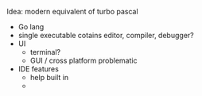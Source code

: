 Idea: modern equivalent of turbo pascal

- Go lang
- single executable cotains editor, compiler, debugger?
- UI
	- terminal?
	- GUI / cross platform problematic
- IDE features
	- help built in
	- 
